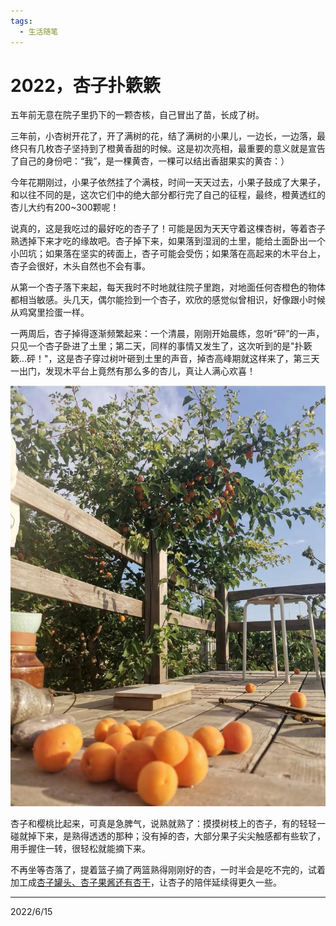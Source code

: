 ```yaml
---
tags:
  - 生活随笔
---
```


# 2022，杏子扑簌簌

五年前无意在院子里扔下的一颗杏核，自己冒出了苗，长成了树。

三年前，小杏树开花了，开了满树的花，结了满树的小果儿，一边长，一边落，最终只有几枚杏子坚持到了橙黄香甜的时候。这是初次亮相，最重要的意义就是宣告了自己的身份吧：“我”，是一棵黄杏，一棵可以结出香甜果实的黄杏：）   

今年花期刚过，小果子依然挂了个满枝，时间一天天过去，小果子鼓成了大果子，和以往不同的是，这次它们中的绝大部分都行完了自己的征程，最终，橙黄透红的杏儿大约有200~300颗呢！

说真的，这是我吃过的最好吃的杏子了！可能是因为天天守着这棵杏树，等着杏子熟透掉下来才吃的缘故吧。杏子掉下来，如果落到湿润的土里，能给土面卧出一个小凹坑；如果落在坚实的砖面上，杏子可能会受伤；如果落在高起来的木平台上，杏子会很好，木头自然也不会有事。

从第一个杏子落下来起，每天我时不时地就往院子里跑，对地面任何杏橙色的物体都相当敏感。头几天，偶尔能捡到一个杏子，欢欣的感觉似曾相识，好像跟小时候从鸡窝里捡蛋一样。

一两周后，杏子掉得逐渐频繁起来：一个清晨，刚刚开始晨练，忽听“砰”的一声，只见一个杏子卧进了土里；第二天，同样的事情又发生了，这次听到的是"扑簌簌...砰！"，这是杏子穿过树叶砸到土里的声音，掉杏高峰期就这样来了，第三天一出门，发现木平台上竟然有那么多的杏儿，真让人满心欢喜！  

![落在平台上的杏子](../img2022/n1.jpg)

杏子和樱桃比起来，可真是急脾气，说熟就熟了：摸摸树枝上的杏子，有的轻轻一碰就掉下来，是熟得透透的那种；没有掉的杏，大部分果子尖尖触感都有些软了，用手握住一转，很轻松就能摘下来。

不再坐等杏落了，提着篮子摘了两篮熟得刚刚好的杏，一时半会是吃不完的，试着加工成[杏子罐头、杏子果酱还有杏干](../recipes/r3.md)，让杏子的陪伴延续得更久一些。


---
2022/6/15